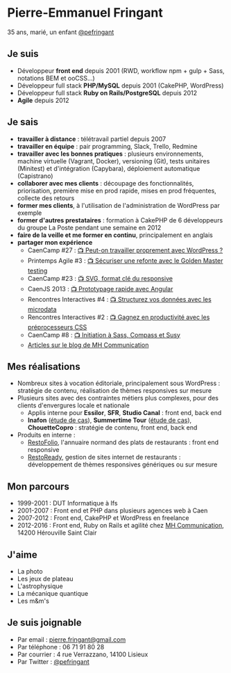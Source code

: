 Pierre-Emmanuel Fringant
========================

35 ans, marié, un enfant
[@pefringant](https://twitter.com/pefringant)

Je suis
-------

- Développeur **front end** depuis 2001 (RWD, workflow npm + gulp + Sass, notations BEM et ooCSS...)
- Développeur full stack **PHP/MySQL** depuis 2001 (CakePHP, WordPress)
- Développeur full stack **Ruby on Rails/PostgreSQL** depuis 2012
- **Agile** depuis 2012

Je sais
-------

- **travailler à distance** : télétravail partiel depuis 2007
- **travailler en équipe** : pair programming, Slack, Trello, Redmine
- **travailler avec les bonnes pratiques** : plusieurs environnements, machine virtuelle (Vagrant, Docker), versioning (Git), tests unitaires (Minitest) et d'intégration (Capybara), déploiement automatique (Capistrano)
- **collaborer avec mes clients** : découpage des fonctionnalités, priorisation, première mise en prod rapide, mises en prod fréquentes, collecte des retours
- **former mes clients**, à l'utilisation de l'administration de WordPress par exemple
- **former d'autres prestataires** : formation à CakePHP de 6 développeurs du groupe La Poste pendant une semaine en 2012
- **faire de la veille et me former en continu**, principalement en anglais
- **partager mon expérience**
    - CaenCamp #27 : [:tv: Peut-on travailler proprement avec WordPress ?](https://vimeo.com/130101606)
    - Printemps Agile #3 : [:tv: Sécuriser une refonte avec le Golden Master testing](http://www.club-agile-caen.fr/2015/03/30/pa3-securiser-une-refonte-avec-le-golden-master-testing/)
    - CaenCamp #23 : [:tv: SVG, format clé du responsive](https://vimeo.com/107227980)
    - CaenJS 2013 : [:tv: Prototypage rapide avec Angular](http://www.dailymotion.com/video/x14vbmn_caen-js-2013-4-8-prototypage-rapide-avec-angularjs_tech)
    - Rencontres Interactives #4 : [:tv: Structurez vos données avec les microdata](https://vimeo.com/61805644)
    - Rencontres Interactives #2 : [:tv: Gagnez en productivité avec les préprocesseurs CSS](https://vimeo.com/50051171)
    - CaenCamp #8 : [:tv: Initiation à Sass, Compass et Susy](https://vimeo.com/59222429)
    - [Articles sur le blog de MH Communication](http://blog.mh-communication.fr/author/pefringant)

Mes réalisations
----------------

- Nombreux sites à vocation éditoriale, principalement sous WordPress : stratégie de contenu, réalisation de thèmes responsives sur mesure
- Plusieurs sites avec des contraintes métiers plus complexes, pour des clients d'envergures locale et nationale
    - Applis interne pour **Essilor**, **SFR**, **Studio Canal** : front end, back end
    - **Inafon** ([étude de cas](http://www.mh-communication.fr/inafon.html)), **Summertime Tour** ([étude de cas](http://www.mh-communication.fr/summertimetour.html)), **ChouetteCopro** : stratégie de contenu, front end, back end
- Produits en interne :
    - [RestoFolio](http://www.restofolio.fr/), l'annuaire normand des plats de restaurants : front end responsive
    - [RestoReady](http://www.restoready.com/), gestion de sites internet de restaurants : développement de thèmes responsives génériques ou sur mesure

Mon parcours
------------

- 1999-2001 : DUT Informatique à Ifs
- 2001-2007 : Front end et PHP dans plusieurs agences web à Caen
- 2007-2012 : Front end, CakePHP et WordPress en freelance
- 2012-2016 : Front end, Ruby on Rails et agilité chez [MH Communication](http://www.mh-communication.fr), 14200 Hérouville Saint Clair


J'aime
------

- La photo
- Les jeux de plateau
- L'astrophysique
- La mécanique quantique 
- Les m&m's

Je suis joignable
-----------------

- Par email : [pierre.fringant@gmail.com](mailto:pierre.fringant@gmail.com)
- Par téléphone : 06 71 91 80 28
- Par courrier : 4 rue Verrazzano, 14100 Lisieux
- Par Twitter : [@pefringant](https://twitter.com/pefringant)
